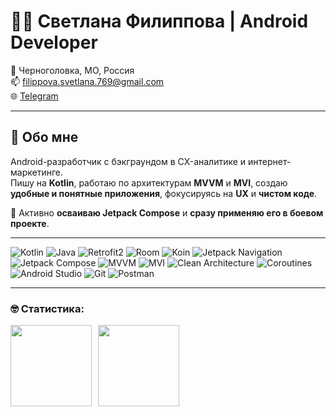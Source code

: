 # 👩‍💻 Светлана Филиппова | Android Developer

📍 Черноголовка, МО, Россия  
📫 [filippova.svetlana.769@gmail.com](mailto:filippova.svetlana.769@gmail.com)  
🌐 [Telegram](https://t.me/SvitlanaFilippova)  

---

## 🚀 Обо мне

Android-разработчик с бэкграундом в CX-аналитике и интернет-маркетинге.  
Пишу на **Kotlin**, работаю по архитектурам **MVVM** и **MVI**, создаю **удобные и понятные приложения**, фокусируясь на **UX** и **чистом коде**.

🎯 Активно **осваиваю Jetpack Compose** и **сразу применяю его в боевом проекте**.

---

![Kotlin](https://img.shields.io/badge/Kotlin-%237F52FF?style=for-the-badge&logo=kotlin&logoColor=white)
![Java](https://img.shields.io/badge/Java-%23ED8B00?style=for-the-badge&logo=openjdk&logoColor=white)
![Retrofit2](https://img.shields.io/badge/Retrofit2-%23430098?style=for-the-badge&logo=retrofit&logoColor=white)
![Room](https://img.shields.io/badge/Room-%230175C2?style=for-the-badge&logo=android-room&logoColor=white)
![Koin](https://img.shields.io/badge/Koin-%23FF6D00?style=for-the-badge)
![Jetpack Navigation](https://img.shields.io/badge/Jetpack_Navigation-%230175C2?style=for-the-badge&logo=android&logoColor=white)
![Jetpack Compose](https://img.shields.io/badge/Jetpack_Compose-%230175C2?style=for-the-badge&logo=android&logoColor=white)
![MVVM](https://img.shields.io/badge/MVVM-%239B59B6?style=for-the-badge)
![MVI](https://img.shields.io/badge/MVI-%234A148C?style=for-the-badge)
![Clean Architecture](https://img.shields.io/badge/Clean_Architecture-%2300C853?style=for-the-badge)
![Coroutines](https://img.shields.io/badge/Coroutines-%237F52FF?style=for-the-badge&logo=kotlin&logoColor=white)
![Android Studio](https://img.shields.io/badge/Android_Studio-%233DDC84?style=for-the-badge&logo=android-studio&logoColor=white)
![Git](https://img.shields.io/badge/Git-%23F05032?style=for-the-badge&logo=git&logoColor=white)
![Postman](https://img.shields.io/badge/Postman-%23FF6C37?style=for-the-badge&logo=postman&logoColor=white)


---
### &#129299; Статистика:

<!-- [![Codewarrior Profile Badges](https://www.codewars.com/users/SvitlanaFilippova/badges/large)](https://www.codewars.com/users/SvitlanaFilippova) -->
<div>
<a href="https://github-readme-stats.vercel.app/api?username=SvitlanaFilippova&hide=contribs&show_icons=true">
  <img  align="left" height="130" style="margin-right: 10px" src="https://github-readme-stats.vercel.app/api?username=SvitlanaFilippova&hide=contribs&show_icons=true" />
</a>
<a href="https://github-readme-stats.vercel.app/api/top-langs/?username=SvitlanaFilippova&layout=compact">
  <img align="left" height="130" src="https://github-readme-stats.vercel.app/api/top-langs/?username=SvitlanaFilippova&layout=compact" />
</a>
</div>




